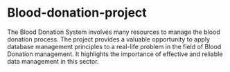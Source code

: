# Blood-donation-project
The Blood Donation System involves many resources to manage the blood donation process. The project provides a valuable opportunity to apply database management principles to a real-life problem in the field of Blood Donation management. It highlights the importance of effective and reliable data management in this sector.
